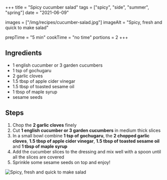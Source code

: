 +++
title = "Spicy cucumber salad"
tags = ["spicy", "side", "summer", "spring"]
date = "2021-06-09"

images = ["/img/recipes/cucumber-salad.jpg"]
imageAlt = "Spicy, fresh and quick to make salad"

prepTime = "5 min"
cookTime = "no time"
portions = 2
+++

<div class="recipe-content">
<div class="ingredients">

## Ingredients

- 1 english cucumber or 3 garden cucumbers
- 1 tsp of gochugaru
- 2 garlic cloves
- 1.5 tbsp of apple cider vinegar
- 1.5 tbsp of toasted sesame oil
- 1 tbsp of maple syrup
- sesame seeds

</div>
<div class="steps">

## Steps

1. Chop the **2 garlic cloves** finely
2. Cut **1 english cucumber or 3 garden cucumbers** in medium thick slices
3. In a small bowl combine **1 tsp of gochugaru**, the **2 chopped garlic cloves**, **1.5 tbsp of apple cider vinegar**, **1.5 tbsp of toasted sesame oil** and **1 tbsp of maple syrup**
4. Add the cucumber slices to the dressing and mix well with a spoon until all the slices are covered
5. Sprinkle some sesame seeds on top and enjoy!

</div>
</div>

![Spicy, fresh and quick to make salad](/img/recipes/cucumber-salad.jpg)
